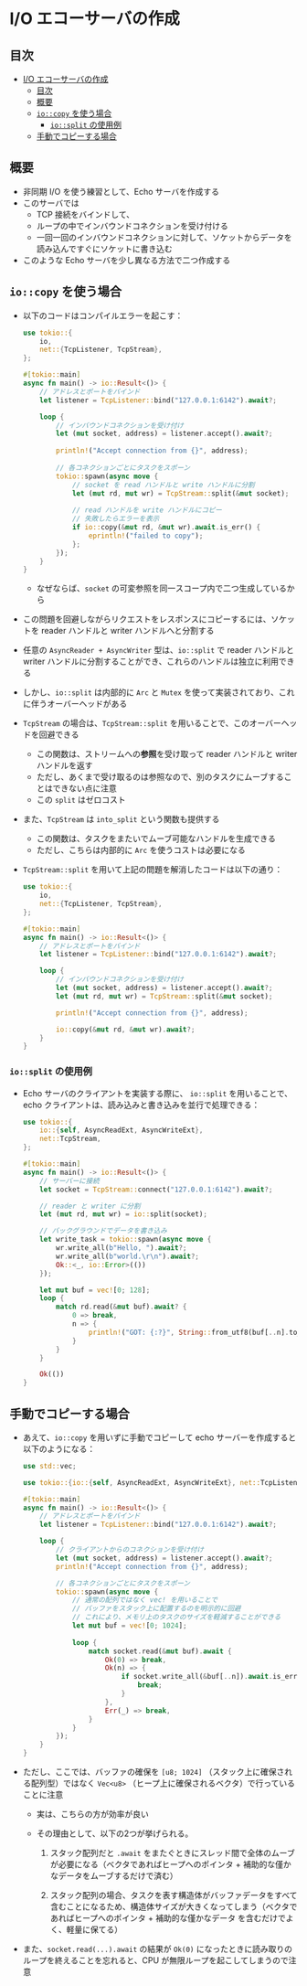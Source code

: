 # I/O エコーサーバの作成

## 目次

- [I/O エコーサーバの作成](#io-エコーサーバの作成)
  - [目次](#目次)
  - [概要](#概要)
  - [`io::copy` を使う場合](#iocopy-を使う場合)
    - [`io::split` の使用例](#iosplit-の使用例)
  - [手動でコピーする場合](#手動でコピーする場合)

## 概要

- 非同期 I/O を使う練習として、Echo サーバを作成する
- このサーバでは
  - TCP 接続をバインドして、
  - ループの中でインバウンドコネクションを受け付ける
  - 一回一回のインバウンドコネクションに対して、ソケットからデータを読み込んですぐにソケットに書き込む
- このような Echo サーバを少し異なる方法で二つ作成する

## `io::copy` を使う場合

- 以下のコードはコンパイルエラーを起こす：

  ```rust
  use tokio::{
      io,
      net::{TcpListener, TcpStream},
  };

  #[tokio::main]
  async fn main() -> io::Result<()> {
      // アドレスとポートをバインド
      let listener = TcpListener::bind("127.0.0.1:6142").await?;

      loop {
          // インバウンドコネクションを受け付け
          let (mut socket, address) = listener.accept().await?;
          
          println!("Accept connection from {}", address);
          
          // 各コネクションごとにタスクをスポーン
          tokio::spawn(async move {
              // socket を read ハンドルと write ハンドルに分割
              let (mut rd, mut wr) = TcpStream::split(&mut socket);
              
              // read ハンドルを write ハンドルにコピー
              // 失敗したらエラーを表示
              if io::copy(&mut rd, &mut wr).await.is_err() {
                  eprintln!("failed to copy");
              };
          });
      }
  }
  ```

  - なぜならば、`socket` の可変参照を同一スコープ内で二つ生成しているから

- この問題を回避しながらリクエストをレスポンスにコピーするには、ソケットを reader ハンドルと writer ハンドルへと分割する

- 任意の `AsyncReader + AsyncWriter` 型は、`io::split` で reader ハンドルと writer ハンドルに分割することができ、これらのハンドルは独立に利用できる

- しかし、`io::split` は内部的に `Arc` と `Mutex` を使って実装されており、これに伴うオーバーヘッドがある

- `TcpStream` の場合は、`TcpStream::split` を用いることで、このオーバーヘッドを回避できる
  - この関数は、ストリームへの**参照**を受け取って reader ハンドルと writer ハンドルを返す
  - ただし、あくまで受け取るのは参照なので、別のタスクにムーブすることはできない点に注意
  - この `split` はゼロコスト
- また、`TcpStream` は `into_split` という関数も提供する
  - この関数は、タスクをまたいでムーブ可能なハンドルを生成できる
  - ただし、こちらは内部的に `Arc` を使うコストは必要になる

- `TcpStream::split` を用いて上記の問題を解消したコードは以下の通り：

  ```rust
  use tokio::{
      io,
      net::{TcpListener, TcpStream},
  };

  #[tokio::main]
  async fn main() -> io::Result<()> {
      // アドレスとポートをバインド
      let listener = TcpListener::bind("127.0.0.1:6142").await?;

      loop {
          // インバウンドコネクションを受け付け
          let (mut socket, address) = listener.accept().await?;
          let (mut rd, mut wr) = TcpStream::split(&mut socket);

          println!("Accept connection from {}", address);

          io::copy(&mut rd, &mut wr).await?;
      }
  }
  ```

### `io::split` の使用例

- Echo サーバのクライアントを実装する際に、 `io::split` を用いることで、echo クライアントは、読み込みと書き込みを並行で処理できる：

  ```rust
  use tokio::{
      io::{self, AsyncReadExt, AsyncWriteExt},
      net::TcpStream,
  };

  #[tokio::main]
  async fn main() -> io::Result<()> {
      // サーバーに接続
      let socket = TcpStream::connect("127.0.0.1:6142").await?;

      // reader と writer に分割
      let (mut rd, mut wr) = io::split(socket);

      // バックグラウンドでデータを書き込み
      let write_task = tokio::spawn(async move {
          wr.write_all(b"Hello, ").await?;
          wr.write_all(b"world.\r\n").await?;
          Ok::<_, io::Error>(())
      });

      let mut buf = vec![0; 128];
      loop {
          match rd.read(&mut buf).await? {
              0 => break,
              n => {
                  println!("GOT: {:?}", String::from_utf8(buf[..n].to_vec()))
              }
          }
      }

      Ok(())
  }
  ```

## 手動でコピーする場合

- あえて、`io::copy` を用いずに手動でコピーして echo サーバーを作成すると以下のようになる：

  ```rust
  use std::vec;

  use tokio::{io::{self, AsyncReadExt, AsyncWriteExt}, net::TcpListener};

  #[tokio::main]
  async fn main() -> io::Result<()> {
      // アドレスとポートをバインド
      let listener = TcpListener::bind("127.0.0.1:6142").await?;

      loop {
          // クライアントからのコネクションを受け付け
          let (mut socket, address) = listener.accept().await?;
          println!("Accept connection from {}", address);

          // 各コネクションごとにタスクをスポーン
          tokio::spawn(async move {
              // 通常の配列ではなく vec! を用いることで
              // バッファをスタック上に配置するのを明示的に回避
              // これにより、メモリ上のタスクのサイズを軽減することができる
              let mut buf = vec![0; 1024];
              
              loop {
                  match socket.read(&mut buf).await {
                      Ok(0) => break,
                      Ok(n) => {
                          if socket.write_all(&buf[..n]).await.is_err() {
                              break;
                          }
                      },
                      Err(_) => break,
                  } 
              }
          });
      }
  }
  ```

- ただし、ここでは、バッファの確保を `[u8; 1024]` （スタック上に確保される配列型）ではなく `Vec<u8>` （ヒープ上に確保されるベクタ）で行っていることに注意

  - 実は、こちらの方が効率が良い
  - その理由として、以下の2つが挙げられる。

    1. スタック配列だと `.await` をまたぐときにスレッド間で全体のムーブが必要になる（ベクタであればヒープへのポインタ + 補助的な僅かなデータをムーブするだけで済む）

    2. スタック配列の場合、タスクを表す構造体がバッファデータをすべて含むことになるため、構造体サイズが大きくなってしまう（ベクタであればヒープへのポインタ + 補助的な僅かなデータ を含むだけでよく、軽量に保てる）

- また、`socket.read(...).await` の結果が `Ok(0)` になったときに読み取りのループを終えることを忘れると、CPU が無限ループを起こしてしまうので注意